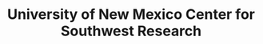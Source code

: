 ---
layout: repo
title: "University of New Mexico Center for Southwest Research"
id: 23823
permalink: repos/23823/
---